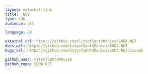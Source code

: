 ```yaml
---
layout: external-link
title: .NET
type: sdk 
audience: all

language: C#

external_url: https://github.com/CityofSantaMonica/SODA.NET
docs_url: https://github.com/CityofSantaMonica/SODA.NET
bugs_url: https://github.com/CityofSantaMonica/SODA.NET/issues

github_user: CityofSantaMonica
github_repo: SODA.NET
---
```

